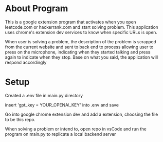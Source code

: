 # About Program
This is a google extension program that activates when you open leetcode.com or hackerrank.com and start solving problem. This application uses chrome's extension dev services to know when specific URLs is open.

When user is solving a problem, the description of the problem is scrapped from the current website and sent to back end to process allowing user to press on the microphone, indicating when they started talking and press again to indicate when they stop. Base on what you said, the application will respond accordingly


# Setup
Created a .env file in main.py directory

insert 'gpt_key = YOUR_OPENAI_KEY' into .env and save

Go into google chrome extension dev and add a extension, choosing the file to be this repo. 

When solving a problem or intend to, open repo in vsCode and run the program on main.py to replicate a local backend server
